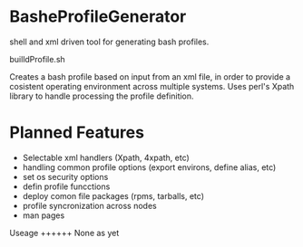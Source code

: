 BasheProfileGenerator
=====================

shell and xml driven tool for generating bash profiles.


builldProfile.sh

Creates a bash profile based on input from an xml file, in order to provide a cosistent operating environment across multiple systems.  Uses perl's Xpath library to handle processing the profile definition.

Planned Features
=================
   *   Selectable xml handlers (Xpath, 4xpath, etc)
   *   handling common profile options (export environs, define alias, etc)
   *   set os security options
   *   defin profile funcctions
   *   deploy comon file packages (rpms, tarballs, etc)
   *   profile syncronization across nodes
   *   man pages
   
Useage
++++++
None as yet
